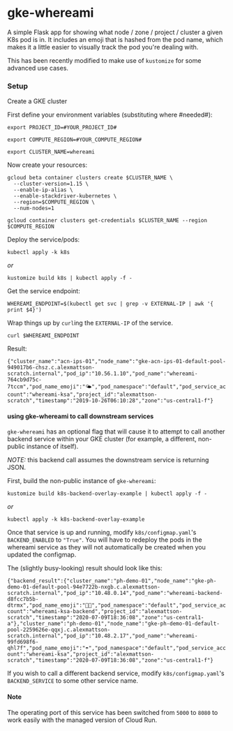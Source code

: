 # gke-whereami
A simple Flask app for showing what node / zone / project / cluster a given K8s pod is in. It includes an emoji that is hashed from the pod name, which makes it a little easier to visually track the pod you're dealing with.

This has been recently modified to make use of `kustomize` for some advanced use cases. 


### Setup

Create a GKE cluster 

First define your environment variables (substituting where #needed#):

```
export PROJECT_ID=#YOUR_PROJECT_ID#

export COMPUTE_REGION=#YOUR_COMPUTE_REGION#

export CLUSTER_NAME=whereami
```

Now create your resources:

```
gcloud beta container clusters create $CLUSTER_NAME \
  --cluster-version=1.15 \
  --enable-ip-alias \
  --enable-stackdriver-kubernetes \
  --region=$COMPUTE_REGION \
  --num-nodes=1

gcloud container clusters get-credentials $CLUSTER_NAME --region $COMPUTE_REGION
```

Deploy the service/pods:

```kubectl apply -k k8s```

*or*

```kustomize build k8s | kubectl apply -f -```

Get the service endpoint:
```
WHEREAMI_ENDPOINT=$(kubectl get svc | grep -v EXTERNAL-IP | awk '{ print $4}')
```

Wrap things up by `curl`ing the `EXTERNAL-IP` of the service. 

```curl $WHEREAMI_ENDPOINT```

Result:

```{"cluster_name":"acn-ips-01","node_name":"gke-acn-ips-01-default-pool-949017b6-chsz.c.alexmattson-scratch.internal","pod_ip":"10.56.1.10","pod_name":"whereami-764cb9d75c-7tccm","pod_name_emoji":"🌤","pod_namespace":"default","pod_service_account":"whereami-ksa","project_id":"alexmattson-scratch","timestamp":"2019-10-26T06:10:28","zone":"us-central1-f"}```


#### using gke-whereami to call downstream services 

`gke-whereami` has an optional flag that will cause it to attempt to call another backend service within your GKE cluster (for example, a different, non-public instance of itself). 

*NOTE:* this backend call assumes the downstream service is returning JSON.

First, build the non-public instance of `gke-whereami`:

```kustomize build k8s-backend-overlay-example | kubectl apply -f -```

*or*

```kubectl apply -k k8s-backend-overlay-example```

Once that service is up and running, modify `k8s/configmap.yaml`'s `BACKEND_ENABLED` to `"True"`. You will have to redeploy the pods in the whereami service as they will not automatically be created when you updated the configmap.

The (slightly busy-looking) result should look like this:

```{"backend_result":{"cluster_name":"ph-demo-01","node_name":"gke-ph-demo-01-default-pool-94e7722b-nxgb.c.alexmattson-scratch.internal","pod_ip":"10.48.0.14","pod_name":"whereami-backend-d8fcc7b5b-dtrmx","pod_name_emoji":"👐🏽","pod_namespace":"default","pod_service_account":"whereami-ksa-backend","project_id":"alexmattson-scratch","timestamp":"2020-07-09T18:36:08","zone":"us-central1-a"},"cluster_name":"ph-demo-01","node_name":"gke-ph-demo-01-default-pool-2259626e-qqxj.c.alexmattson-scratch.internal","pod_ip":"10.48.2.17","pod_name":"whereami-99fd698f6-qhl7f","pod_name_emoji":"☂","pod_namespace":"default","pod_service_account":"whereami-ksa","project_id":"alexmattson-scratch","timestamp":"2020-07-09T18:36:08","zone":"us-central1-f"}```

If you wish to call a different backend service, modify `k8s/configmap.yaml`'s `BACKEND_SERVICE` to some other service name. 


#### Note

The operating port of this service has been switched from `5000` to `8080` to work easily with the managed version of Cloud Run.


